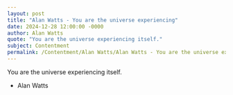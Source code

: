 ```yaml
---
layout: post
title: "Alan Watts - You are the universe experiencing"
date: 2024-12-28 12:00:00 -0000
author: Alan Watts
quote: "You are the universe experiencing itself."
subject: Contentment
permalink: /Contentment/Alan Watts/Alan Watts - You are the universe experiencing
---
```


You are the universe experiencing itself.

- Alan Watts
